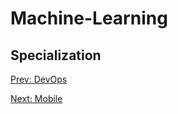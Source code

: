 # Machine-Learning
## Specialization

[](.md)

[Prev: DevOps](DevOps.md)

[Next: Mobile](Mobile.md)
